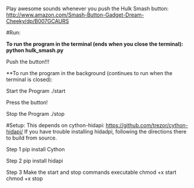 Play awesome sounds whenever you push the Hulk Smash button:
http://www.amazon.com/Smash-Button-Gadget-Dream-Cheeky/dp/B007GCAURS

#Run:

**To run the program in the terminal (ends when you close the terminal):
python hulk\_smash.py**

Push the button!!!



**To run the program in the background (continues to run when the terminal is closed):

Start the Program
./start

Press the button!

Stop the Program
./stop



#Setup:
This depends on cython-hidapi: https://github.com/trezor/cython-hidapi/
If you have trouble installing hidadpi, following the directions there to build from source.

Step 1
pip install Cython

Step 2
pip install hidapi

Step 3
Make the start and stop commands executable
chmod +x start
chmod +x stop
